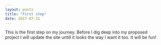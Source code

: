 ```yaml
---
layout: posts
title: "First step"
date: 2017-07-31
---
```


This is the first step on my journey. Before I dig deep into my proposed project I will update the site untill it looks
the way I want it too. It will be fun!
